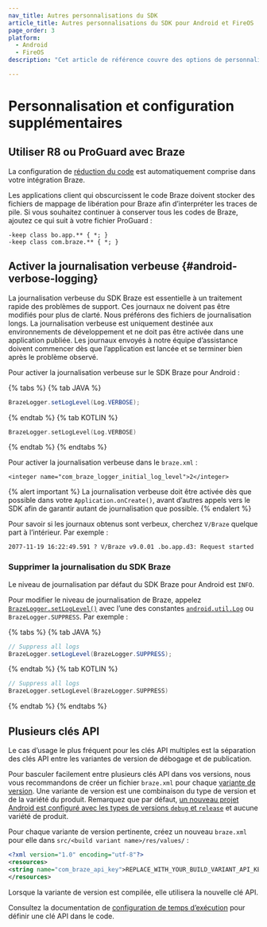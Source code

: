```yaml
---
nav_title: Autres personnalisations du SDK
article_title: Autres personnalisations du SDK pour Android et FireOS
page_order: 3
platform: 
  - Android
  - FireOS
description: "Cet article de référence couvre des options de personnalisation et de configuration supplémentaires, telles que la journalisation verbeuse, la suppression de la journalisation et l’implémentation de plusieurs clés API."

---
```


# Personnalisation et configuration supplémentaires

## Utiliser R8 ou ProGuard avec Braze
La configuration de [réduction du code][50] est automatiquement comprise dans votre intégration Braze.

Les applications client qui obscurcissent le code Braze doivent stocker des fichiers de mappage de libération pour Braze afin d’interpréter les traces de pile. Si vous souhaitez continuer à conserver tous les codes de Braze, ajoutez ce qui suit à votre fichier ProGuard :

```
-keep class bo.app.** { *; }
-keep class com.braze.** { *; }
```

## Activer la journalisation verbeuse {#android-verbose-logging}

La journalisation verbeuse du SDK Braze est essentielle à un traitement rapide des problèmes de support. Ces journaux ne doivent pas être modifiés pour plus de clarté. Nous préférons des fichiers de journalisation longs. La journalisation verbeuse est uniquement destinée aux environnements de développement et ne doit pas être activée dans une application publiée. Les journaux envoyés à notre équipe d’assistance doivent commencer dès que l’application est lancée et se terminer bien après le problème observé.

Pour activer la journalisation verbeuse sur le SDK Braze pour Android :

{% tabs %}
{% tab JAVA %}

```java
BrazeLogger.setLogLevel(Log.VERBOSE);
```

{% endtab %}
{% tab KOTLIN %}

```kotlin
BrazeLogger.setLogLevel(Log.VERBOSE)
```

{% endtab %}
{% endtabs %}

Pour activer la journalisation verbeuse dans le `braze.xml` :
```
<integer name="com_braze_logger_initial_log_level">2</integer>
```

{% alert important %}
La journalisation verbeuse doit être activée dès que possible dans votre `Application.onCreate()`, avant d’autres appels vers le SDK afin de garantir autant de journalisation que possible.
{% endalert %}

Pour savoir si les journaux obtenus sont verbeux, cherchez `V/Braze` quelque part à l’intérieur. Par exemple :

`2077-11-19 16:22:49.591 ? V/Braze v9.0.01 .bo.app.d3: Request started`

### Supprimer la journalisation du SDK Braze

Le niveau de journalisation par défaut du SDK Braze pour Android est `INFO`.

Pour modifier le niveau de journalisation de Braze, appelez [`BrazeLogger.setLogLevel()`][70] avec l’une des constantes [`android.util.Log`][54] ou `BrazeLogger.SUPPRESS`. Par exemple :

{% tabs %}
{% tab JAVA %}

```java
// Suppress all logs
BrazeLogger.setLogLevel(BrazeLogger.SUPPRESS);
```

{% endtab %}
{% tab KOTLIN %}

```kotlin
// Suppress all logs
BrazeLogger.setLogLevel(BrazeLogger.SUPPRESS)
```

{% endtab %}
{% endtabs %}

## Plusieurs clés API

Le cas d’usage le plus fréquent pour les clés API multiples est la séparation des clés API entre les variantes de version de débogage et de publication.

Pour basculer facilement entre plusieurs clés API dans vos versions, nous vous recommandons de créer un fichier `braze.xml` pour chaque [variante de version][3]. Une variante de version est une combinaison du type de version et de la variété du produit. Remarquez que par défaut, [un nouveau projet Android est configuré avec les types de versions `debug` et `release`][8] et aucune variété de produit.

Pour chaque variante de version pertinente, créez un nouveau `braze.xml` pour elle dans `src/<build variant name>/res/values/` :

```xml
<?xml version="1.0" encoding="utf-8"?>
<resources>
<string name="com_braze_api_key">REPLACE_WITH_YOUR_BUILD_VARIANT_API_KEY</string>
</resources>
```

Lorsque la variante de version est compilée, elle utilisera la nouvelle clé API.

Consultez la documentation de [configuration de temps d’exécution][69] pour définir une clé API dans le code.

[3]: https://developer.android.com/studio/build/build-variants.html
[8]: http://tools.android.com/tech-docs/new-build-system/user-guide#TOC-Build-Types
[50]: https://developer.android.com/studio/build/shrink-code
[54]: https://developer.android.com/reference/android/util/Log.html
[69]: {{site.baseurl}}/developer_guide/platform_integration_guides/android/advanced_use_cases/runtime_configuration/
[70]: https://braze-inc.github.io/braze-android-sdk/kdoc/braze-android-sdk/com.braze.support/-braze-logger/log-level.html
